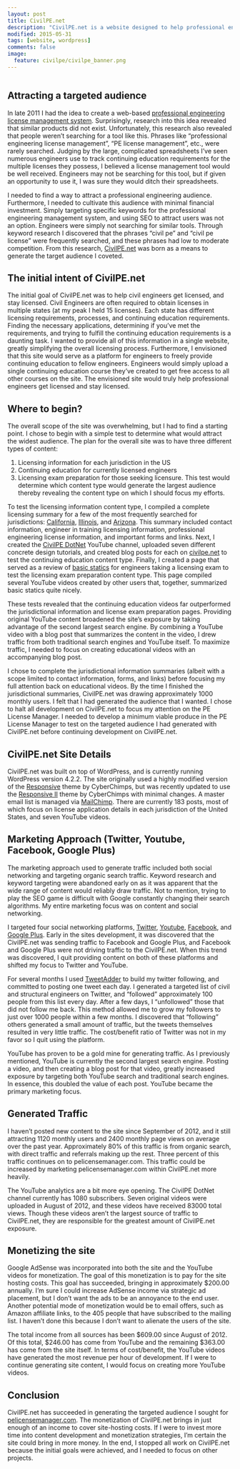 ```yaml
---
layout: post
title: CivilPE.net
description: "CivilPE.net is a website designed to help professional engineers get licensed."
modified: 2015-05-31
tags: [website, wordpress]
comments: false
image:
  feature: civilpe/civilpe_banner.png
---
```

<figure style="text-align: center">
  <a href="http://www.civilpe.net">
    <img src="{{ site.url }}/images/civilpe/CivilPEnet.jpg" alt="">
  </a>
</figure>

## Attracting a targeted audience

In late 2011 I had the idea to create a web-based [professional engineering license management system](http://pelicensemanager.com). Surprisingly, research into this idea revealed that similar products did not exist. Unfortunately, this research also revealed that people weren’t searching for a tool like this. Phrases like “professional engineering license management”, “PE license management”, etc., were rarely searched. Judging by the large, complicated spreadsheets I’ve seen numerous engineers use to track continuing education requirements for the multiple licenses they possess, I believed a license management tool would be well received. Engineers may not be searching for this tool, but if given an opportunity to use it, I was sure they would ditch their spreadsheets.

I needed to find a way to attract a professional engineering audience. Furthermore, I needed to cultivate this audience with minimal financial investment. Simply targeting specific keywords for the professional engineering management system, and using SEO to attract users was not an option. Engineers were simply not searching for similar tools. Through keyword research I discovered that the phrases “civil pe” and “civil pe license” were frequently searched, and these phrases had low to moderate competition. From this research, [CivilPE.net](http://www.civilpe.net) was born as a means to generate the target audience I coveted.

## The initial intent of CivilPE.net

The initial goal of CivilPE.net was to help civil engineers get licensed, and stay licensed. Civil Engineers are often required to obtain licenses in multiple states (at my peak I held 15 licenses). Each state has different licensing requirements, processes, and continuing education requirements. Finding the necessary applications, determining if you’ve met the requirements, and trying to fulfill the continuing education requirements is a daunting task. I wanted to provide all of this information in a single website, greatly simplifying the overall licensing process. Furthermore, I envisioned that this site would serve as a platform for engineers to freely provide continuing education to fellow engineers. Engineers would simply upload a single continuing education course they’ve created to get free access to all other courses on the site. The envisioned site would truly help professional engineers get licensed and stay licensed.

## Where to begin?

The overall scope of the site was overwhelming, but I had to find a starting point. I chose to begin with a simple test to determine what would attract the widest audience. The plan for the overall site was to have three different types of content:
1.	Licensing information for each jurisdiction in the US
2.	Continuing education for currently licensed engineers
3.	Licensing exam preparation for those seeking licensure.
This test would determine which content type would generate the largest audience thereby revealing the content type on which I should focus my efforts.  

To test the licensing information content type, I compiled a complete licensing summary for a few of the most frequently searched for jurisdictions: [California](http://www.civilpe.net/california-licensing/), [Illinois](http://www.civilpe.net/illinois-licensing/), and [Arizona](http://www.civilpe.net/arizona-licensing/). This summary included contact information, engineer in training licensing information, professional engineering license information, and important forms and links. Next, I created the [CivilPE DotNet](https://www.youtube.com/user/CivilPEnet) YouTube channel, uploaded seven different concrete design tutorials, and created blog posts for each on [civilpe.net](http://www.civilpe.net/category/example-problems/reinforced-concrete-design/) to test the continuing education content type. Finally, I created a page that served as a review of [basic statics](http://www.civilpe.net/statics/) for engineers taking a licensing exam to test the licensing exam preparation content type. This page compiled several YouTube videos created by other users that, together, summarized basic statics quite nicely.

These tests revealed that the continuing education videos far outperformed the jurisdictional information and license exam preparation pages. Providing original YouTube content broadened the site’s exposure by taking advantage of the second largest search engine. By combining a YouTube video with a blog post that summarizes the content in the video, I drew traffic from both traditional search engines and YouTube itself. To maximize traffic, I needed to focus on creating educational videos with an accompanying blog post.

I chose to complete the jurisdictional information summaries (albeit with a scope limited to contact information, forms, and links) before focusing my full attention back on educational videos. By the time I finished the jurisdictional summaries, CivilPE.net was drawing approximately 1000 monthly users. I felt that I had generated the audience that I wanted. I chose to halt all development on CivilPE.net to focus my attention on the PE License Manager. I needed to develop a minimum viable produce in the PE License Manager to test on the targeted audience I had generated with CivilPE.net before continuing development on CivilPE.net.

## CivilPE.net Site Details

CivilPE.net was built on top of WordPress, and is currently running WordPress version 4.2.2. The site originally used a highly modified version of the [Responsive](http://cyberchimps.com/guide/responsive/) theme by CyberChimps, but was recently updated to use the [Responsive II](http://cyberchimps.com/responsive-ii/) theme by CyberChimps with minimal changes. A master email list is managed via [MailChimp](http://mailchimp.com). There are currently 183 posts, most of which focus on license application details in each jurisdiction of the United States, and seven YouTube videos.  

## Marketing Approach (Twitter, Youtube, Facebook, Google Plus)

The marketing approach used to generate traffic included both social networking and targeting organic search traffic. Keyword research and keyword targeting were abandoned early on as it was apparent that the wide range of content would reliably draw traffic. Not to mention, trying to play the SEO game is difficult with Google constantly changing their search algorithms. My entire marketing focus was on content and social networking.

I targeted four social networking platforms, [Twitter](https://twitter.com/CivilPEnet), [Youtube](https://www.youtube.com/user/CivilPEnet), [Facebook](https://www.facebook.com/CivilPE.net), and [Google Plus](http://gplus.to/CivilPEnet). Early in the sites development, it was discovered that the CivilPE.net was sending traffic to Facebook and Google Plus, and Facebook and Google Plus were not driving traffic to the CivilPE.net. When this trend was discovered, I quit providing content on both of these platforms and shifted my focus to Twitter and YouTube.

For several months I used [TweetAdder](http://tweetadder.com) to build my twitter following, and committed to posting one tweet each day. I generated a targeted list of civil and structural engineers on Twitter, and “followed” approximately 100 people from this list every day. After a few days, I “unfollowed” those that did not follow me back. This method allowed me to grow my followers to just over 1000 people within a few months. I discovered that “following” others generated a small amount of traffic, but the tweets themselves resulted in very little traffic. The cost/benefit ratio of Twitter was not in my favor so I quit using the platform.

YouTube has proven to be a gold mine for generating traffic. As I previously mentioned, YouTube is currently the second largest search engine. Posting a video, and then creating a blog post for that video, greatly increased exposure by targeting both YouTube search and traditional search engines. In essence, this doubled the value of each post. YouTube became the primary marketing focus.

## Generated Traffic

I haven’t posted new content to the site since September of 2012, and it still attracting 1120 monthly users and 2400 monthly page views on average over the past year. Approximately 80% of this traffic is from organic search, with direct traffic and referrals making up the rest. Three percent of this traffic continues on to pelicensemanager.com. This traffic could be increased by marketing pelicensemanager.com within CivilPE.net more heavily.

The YouTube analytics are a bit more eye opening. The CivilPE DotNet channel currently has 1080 subscribers. Seven original videos were uploaded in August of 2012, and these videos have received 83000 total views. Though these videos aren’t the largest source of traffic to CivilPE.net, they are responsible for the greatest amount of CivilPE.net exposure.

## Monetizing the site

Google AdSense was incorporated into both the site and the YouTube videos for monetization. The goal of this monetization is to pay for the site hosting costs.  This goal has succeeded, bringing in approximately $200.00 annually. I’m sure I could increase AdSense income via strategic ad placement, but I don’t want the ads to be an annoyance to the end user. Another potential mode of monetization would be to email offers, such as Amazon affiliate links, to the 405 people that have subscribed to the mailing list. I haven’t done this because I don’t want to alienate the users of the site.

The total income from all sources has been $609.00 since August of 2012. Of this total, $246.00 has come from YouTube and the remaining $363.00 has come from the site itself. In terms of cost/benefit, the YouTube videos have generated the most revenue per hour of development. If I were to continue generating site content, I would focus on creating more YouTube videos.

## Conclusion

CivilPE.net has succeeded in generating the targeted audience I sought for [pelicensemanager.com](http://pelicensemanager.com). The monetization of CivilPE.net brings in just enough of an income to cover site-hosting costs. If I were to invest more time into content development and monetization strategies, I’m certain the site could bring in more money. In the end, I stopped all work on CivilPE.net because the initial goals were achieved,  and I needed to focus on other projects.
